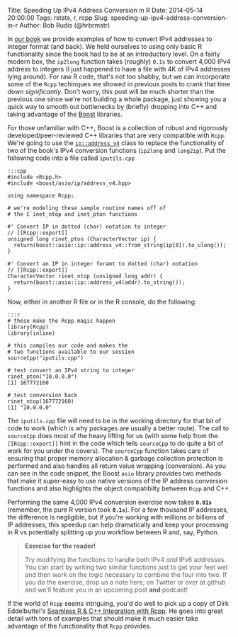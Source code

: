 Title: Speeding Up IPv4 Address Conversion in R
Date: 2014-05-14 20:00:00
Tags: rstats, r, rcpp
Slug: speeding-up-ipv4-address-conversion-in-r
Author: Bob Rudis (@hrbrmstr)

In [our book](http://dds.ec/amzn) we provide examples of how to convert IPv4 addresses to integer format (and back). We held ourselves to using only basic R functionality since the book had to be at an introductory level. On a fairly modern box, the `ip2long` function  takes (roughly) `0.1s` to convert 4,000 IPv4 address to integers (I just happened to have a file with 4K of IPv4 addresses lying around). For raw R code, that's not too shabby, but we can incorporate some of the `Rcpp` techinques we showed in previous posts to crank that time down *significantly*. Don't worry, this post will be much shorter than the previous one since we're not building a whole package, just showing you a quick way to smooth out bottlenecks by (briefly) dropping into C++ and taking advantage of the [Boost](http://www.boost.org/) libraries.

For those unfamiliar with C++, Boost is a collection of robust and rigorously developed/peer-reviewed C++ libraries that are very compatible with `Rcpp`. We're going to use the <code>[ip::address_v4](http://www.boost.org/doc/libs/1_55_0/doc/html/boost_asio/reference/ip__address_v4.html)</code> class to replace the functionality of two of the book's IPv4 conversion functions (`ip2long` and `long2ip`). Put the following code into a file called `iputils.cpp`

    :::cpp
    #include <Rcpp.h> 
    #include <boost/asio/ip/address_v4.hpp>
    
    using namespace Rcpp; 
    
    # we're modeling these sample routine names off of 
    # the C inet_ntop and inet_pton functions
    
    #' Convert IP in dotted (char) notation to integer
    // [[Rcpp::export]]
    unsigned long rinet_pton (CharacterVector ip) { 
      return(boost::asio::ip::address_v4::from_string(ip[0]).to_ulong());
    }
    
    #' Convert an IP in integer foramt to dotted (char) notation
    // [[Rcpp::export]]
    CharacterVector rinet_ntop (unsigned long addr) {
      return(boost::asio::ip::address_v4(addr).to_string());
    }

Now, either in another R file or in the R console, do the following:

    :::r
    # these make the Rcpp magic happen
    library(Rcpp)
    library(inline)
    
    # this compiles our code and makes the
    # two functions available to our session
    sourceCpp("iputils.cpp")
    
    # test convert an IPv4 string to integer
    rinet_pton("10.0.0.0")
    [1] 167772160
    
    # test conversion back
    rinet_ntop(167772160)
    [1] "10.0.0.0"

The `iputils.cpp` file will need to be in the working directory for that bit of code to work (which is why packages are usually a better route). The call to `sourceCpp` does most of the heavy lifting for us (with some help from the `[[Rcpp::export]]` hint in the code which tells `sourceCpp` to do quite a bit of work for you under the covers). The `sourceCpp` function takes care of ensuring that proper memory allocation & garbage collection protection is performed and also handles all return value wrapping (conversion). As you can see in the code snippet, the Boost `asio` library provides two methods that make it super-easy to use native versions of the IP address conversion functions and also highlights the object compatibilty between `Rcpp` and C++.

Performing the same 4,000 IPv4 conversion exercise now takes **`0.01s`** (remember, the pure R version took **`0.1s`**). For a few thousand IP addresses, the difference is negligible, but if you're working with millions or billions of IP addresses, this speedup can help dramatically and keep your processing in R vs potentially splitting up you workflow between R and, say, Python.

>**Exercise for the reader!**
>
>Try modifying the functions to handle both IPv4 *and* IPv6 addresses.
>You can start by writing two similar functions just to get your feet
>wet and then work on the logic necessary to combine the four into two.
>If you do the exercise, drop us a note here, on Twitter or over at
>github and we'll feature you in an upcoming post **and** podcast!

If the world of `Rcpp` seems intriguing, you'd do well to pick up a copy of Dirk Eddelbuttel's [Seamless R & C++ Integration with Rcpp](http://www.amazon.com/gp/product/1461468671/ref=as_li_tl?ie=UTF8&camp=1789&creative=390957&creativeASIN=1461468671&linkCode=as2&tag=rudisdotnet-20&linkId=LDK4U6A5C5G5A3FE). He goes into great detail with tons of examples that should make it much easier take advantage of the functionality that `Rcpp` provides.